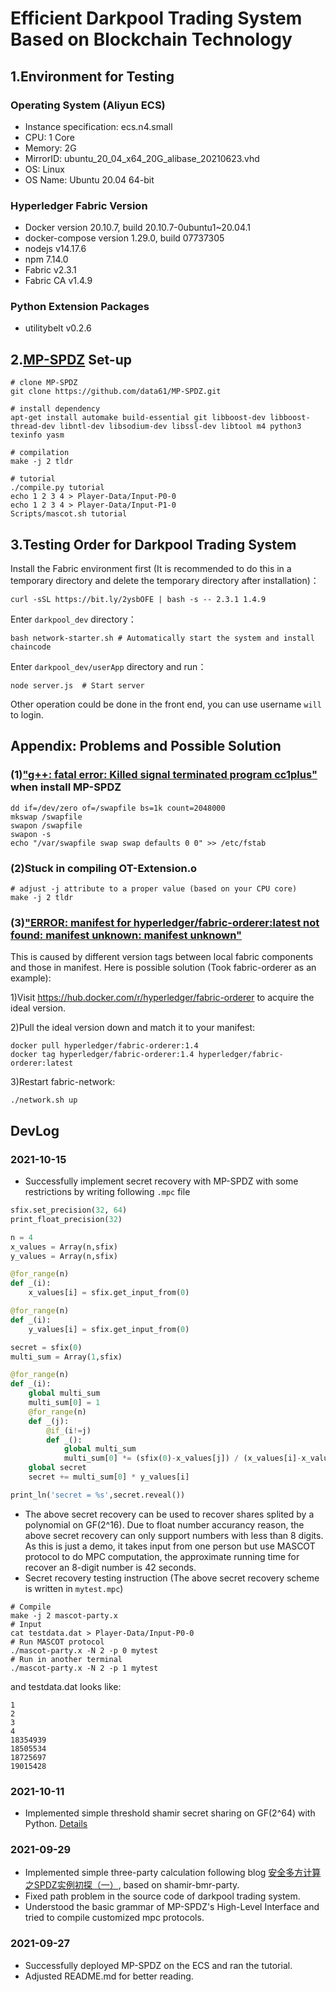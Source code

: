 # Efficient Darkpool Trading System Based on Blockchain Technology

## 1.Environment for Testing

### Operating System (Aliyun ECS)

+ Instance specification: ecs.n4.small
+ CPU: 1 Core
+ Memory: 2G
+ MirrorID: ubuntu_20_04_x64_20G_alibase_20210623.vhd
+ OS: Linux
+ OS Name: Ubuntu 20.04 64-bit

### Hyperledger Fabric Version

+ Docker version 20.10.7, build 20.10.7-0ubuntu1~20.04.1
+ docker-compose version 1.29.0, build 07737305
+ nodejs v14.17.6
+ npm 7.14.0
+ Fabric v2.3.1
+ Fabric CA v1.4.9

### Python Extension Packages

+ utilitybelt v0.2.6

## 2.[MP-SPDZ](https://github.com/data61/MP-SPDZ) Set-up

```shell
# clone MP-SPDZ
git clone https://github.com/data61/MP-SPDZ.git

# install dependency
apt-get install automake build-essential git libboost-dev libboost-thread-dev libntl-dev libsodium-dev libssl-dev libtool m4 python3 texinfo yasm

# compilation
make -j 2 tldr 

# tutorial
./compile.py tutorial
echo 1 2 3 4 > Player-Data/Input-P0-0
echo 1 2 3 4 > Player-Data/Input-P1-0
Scripts/mascot.sh tutorial
```

## 3.Testing Order for Darkpool Trading System

Install the Fabric environment first (It is recommended to do this in a temporary directory and delete the temporary directory after installation)：

```shell
curl -sSL https://bit.ly/2ysbOFE | bash -s -- 2.3.1 1.4.9
```

Enter `darkpool_dev` directory：

```shell
bash network-starter.sh # Automatically start the system and install chaincode
```

Enter `darkpool_dev/userApp` directory and run：

```shell
node server.js  # Start server
```

Other operation could be done in the front end, you can use username `will` to login.

## Appendix: Problems and Possible Solution

### (1)["g++: fatal error: Killed signal terminated program cc1plus"](https://www.lxx1.com/3886) when install MP-SPDZ

```shell
dd if=/dev/zero of=/swapfile bs=1k count=2048000
mkswap /swapfile
swapon /swapfile   
swapon -s  
echo "/var/swapfile swap swap defaults 0 0" >> /etc/fstab
```

### (2)Stuck in compiling OT-Extension.o

```shell
# adjust -j attribute to a proper value (based on your CPU core)
make -j 2 tldr
```

### (3)["ERROR: manifest for hyperledger/fabric-orderer:latest not found: manifest unknown: manifest unknown"](https://blog.csdn.net/u010289909/article/details/115329957)

This is caused by different version tags between local fabric components and those in manifest. Here is possible solution (Took fabric-orderer as an example):

1)Visit https://hub.docker.com/r/hyperledger/fabric-orderer to acquire the ideal version.

2)Pull the ideal version down and match it to your manifest:

```shell
docker pull hyperledger/fabric-orderer:1.4
docker tag hyperledger/fabric-orderer:1.4 hyperledger/fabric-orderer:latest
```

3)Restart fabric-network:

```shell
./network.sh up
```

## DevLog

### 2021-10-15

+ Successfully implement secret recovery with MP-SPDZ with some restrictions by writing following `.mpc` file

```Python
sfix.set_precision(32, 64)
print_float_precision(32)

n = 4
x_values = Array(n,sfix)
y_values = Array(n,sfix)

@for_range(n)
def _(i): 
    x_values[i] = sfix.get_input_from(0)

@for_range(n)
def _(i):
    y_values[i] = sfix.get_input_from(0)

secret = sfix(0)
multi_sum = Array(1,sfix)

@for_range(n)
def _(i): 
    global multi_sum
    multi_sum[0] = 1
    @for_range(n)
    def _(j): 
        @if_(i!=j)
        def _():
            global multi_sum
            multi_sum[0] *= (sfix(0)-x_values[j]) / (x_values[i]-x_values[j])
    global secret
    secret += multi_sum[0] * y_values[i]

print_ln('secret = %s',secret.reveal())
```
+ The above secret recovery can be used to recover shares splited by a polynomial on GF(2^16). Due to float number accurancy reason, the above secret recovery can only support numbers with less than 8 digits. As this is just a demo, it takes input from one person but use MASCOT protocol to do MPC computation, the approximate running time for recover an 8-digit number is 42 seconds.
+ Secret recovery testing instruction (The above secret recovery scheme is written in `mytest.mpc`)

```shell
# Compile
make -j 2 mascot-party.x
# Input
cat testdata.dat > Player-Data/Input-P0-0
# Run MASCOT protocol
./mascot-party.x -N 2 -p 0 mytest
# Run in another terminal
./mascot-party.x -N 2 -p 1 mytest
```

  and testdata.dat looks like:

```shell
1
2
3
4
18354939
18505534
18725697
19015428
```

### 2021-10-11

+ Implemented simple threshold shamir secret sharing on GF(2^64) with Python. [Details](https://github.com/Judger0716/Simple_SSS.git)

### 2021-09-29

+ Implemented simple three-party calculation following blog [安全多方计算之SPDZ实例初探（一）](https://blog.csdn.net/shengsikandan/article/details/115912186), based on shamir-bmr-party.
+ Fixed path problem in the source code of darkpool trading system.
+ Understood the basic grammar of MP-SPDZ's High-Level Interface and tried to compile customized mpc protocols.

### 2021-09-27

+ Successfully deployed MP-SPDZ on the ECS and ran the tutorial.
+ Adjusted README.md for better reading.